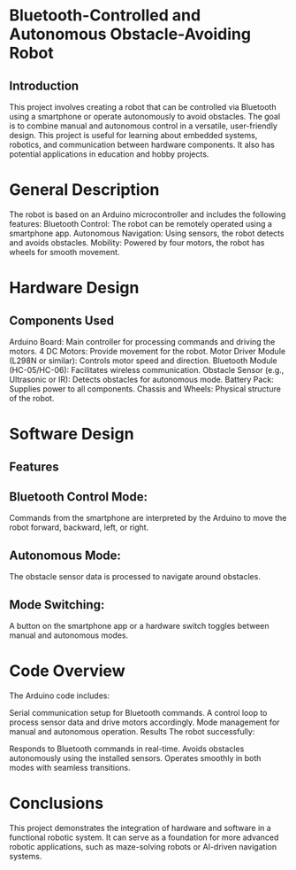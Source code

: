 # Bluetooth-Controlled and Autonomous Obstacle-Avoiding Robot
## Introduction
This project involves creating a robot that can be controlled via Bluetooth using a smartphone or operate autonomously to avoid obstacles. The goal is to combine manual and autonomous control in a versatile, user-friendly design. This project is useful for learning about embedded systems, robotics, and communication between hardware components. It also has potential applications in education and hobby projects.

# General Description
The robot is based on an Arduino microcontroller and includes the following features:
Bluetooth Control: The robot can be remotely operated using a smartphone app.
Autonomous Navigation: Using sensors, the robot detects and avoids obstacles.
Mobility: Powered by four motors, the robot has wheels for smooth movement.


# Hardware Design
## Components Used
Arduino Board: Main controller for processing commands and driving the motors.
4 DC Motors: Provide movement for the robot.
Motor Driver Module (L298N or similar): Controls motor speed and direction.
Bluetooth Module (HC-05/HC-06): Facilitates wireless communication.
Obstacle Sensor (e.g., Ultrasonic or IR): Detects obstacles for autonomous mode.
Battery Pack: Supplies power to all components.
Chassis and Wheels: Physical structure of the robot.

# Software Design
## Features
## Bluetooth Control Mode:
Commands from the smartphone are interpreted by the Arduino to move the robot forward, backward, left, or right.
## Autonomous Mode:
The obstacle sensor data is processed to navigate around obstacles.
## Mode Switching:
A button on the smartphone app or a hardware switch toggles between manual and autonomous modes.
# Code Overview
The Arduino code includes:

Serial communication setup for Bluetooth commands.
A control loop to process sensor data and drive motors accordingly.
Mode management for manual and autonomous operation.
Results
The robot successfully:

Responds to Bluetooth commands in real-time.
Avoids obstacles autonomously using the installed sensors.
Operates smoothly in both modes with seamless transitions.
# Conclusions
This project demonstrates the integration of hardware and software in a functional robotic system. It can serve as a foundation for more advanced robotic applications, such as maze-solving robots or AI-driven navigation systems.

